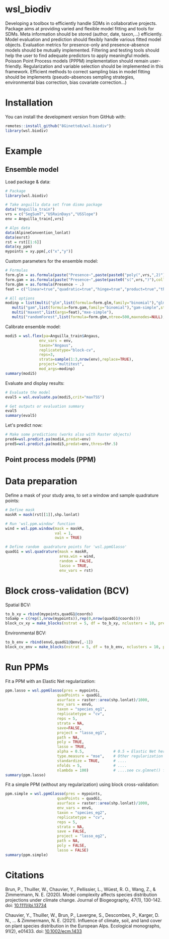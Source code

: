# wsl_biodiv

Developing a toolbox to efficiently handle SDMs in collaborative projects. Package aims at providing varied and flexible model fitting and tools for SDMs. Meta information should be stored (author, date, taxon,...) efficiently. Model evaluation and prediction should flexibly handle various fitted model objects. Evaluation metrics for presence-only and presence-absence models should be mutually implemented. Filtering and testing tools should help the user to find adequate predictors to apply meaningful models. Poisson Point Process models (PPPM) implementation should remain user-friendly. Regularization and variable selection should be implemented in this framework. Efficient methods to correct sampling bias in model fitting should be implements (pseudo-absences sempling strategies, environmental bias correction, bias covariate correction...)

# Installation

You can install the development version from GitHub with:

``` r
remotes::install_github("8Ginette8/wsl.biodiv")
library(wsl.biodiv)
```

# Example

## Ensemble model

Load package & data:
``` r
# Package
library(wsl.biodiv)

# Take anguilla data set from dismo package
data("Anguilla_train")
vrs = c("SegSumT","USRainDays","USSlope")
env = Anguilla_train[,vrs]

# Alps data
data(AlpineConvention_lonlat)
data(exrst)
rst = rst[[1:6]]
data(xy_ppm)
mypoints = xy.ppm[,c("x","y")]
```

Custom parameters for the ensemble model:
``` r
# Formulas
form.glm = as.formula(paste("Presence~",paste(paste0("poly(",vrs,",2)"),collapse="+")))
form.gam = as.formula(paste("Presence~",paste(paste0("s(",vrs,")"),collapse="+")))
form.gbm = as.formula(Presence ~ .)
feat = c("linear=true","quadratic=true","hinge=true","product=true","threshold=false")

# All options
modinp = list(multi("glm",list(formula=form.glm,family="binomial"),"glm-simple",step=TRUE,weight=TRUE),
   multi("gam",list(formula=form.gam,family="binomial"),"gam-simple",step=FALSE,weight=TRUE),
   multi("maxent",list(args=feat),"mxe-simple"),
   multi("randomForest",list(formula=form.gbm,ntree=500,maxnodes=NULL),"waud1"))
```

Calibrate ensemble model:
``` r
modi5 = wsl.flex(pa=Anguilla_train$Angaus,
               env_vars = env,
               taxon="Angaus",
               replicatetype="block-cv",
               reps=3,
               strata=sample(1:3,nrow(env),replace=TRUE),
               project="multitest",
               mod_args=modinp)
summary(modi5)
```

Evaluate and display results:
``` r
# Evaluate the model
eval5 = wsl.evaluate.pa(modi5,crit="maxTSS")

# Get outputs or evaluation summary
eval5
summary(eval5)
```

Let's predict now:
``` r
# Make some predictions (works also with Raster objects)
pred4=wsl.predict.pa(modi4,predat=env)
pred5=wsl.predict.pa(modi5,predat=env,thres=thr.5)
```

## Point process models (PPM)
# Data preparation

Define a mask of your study area, to set a window and sample quadrature points:
``` r
# Define mask
maskR = mask(rst[[1]],shp.lonlat)

# Run 'wsl.ppm.window' function
wind = wsl.ppm.window(mask = maskR,
                      val = 1,
                      owin = TRUE)

# Define random  quadrature points for 'wsl.ppmGlasso'
quadG1 = wsl.quadrature(mask = maskR,
                        area.win = wind,
                        random = FALSE,
                        lasso = TRUE,
                        env_vars = rst)
```

# Block cross-validation (BCV)

Spatial BCV:
``` r
to_b_xy = rbind(mypoints,quadG1@coords)
toSamp = c(rep(1,nrow(mypoints)),rep(0,nrow(quadG1@coords)))
block_cv_xy = make_blocks(nstrat = 5, df = to_b_xy, nclusters = 10, pres = toSamp)
```

Environmental BCV:
``` r
to_b_env = rbind(envG,quadG1@Qenv[,-1])
block_cv_env = make_blocks(nstrat = 5, df = to_b_env, nclusters = 10, pres = toSamp)
```

# Run PPMs

Fit a PPM with an Elastic Net regularization:
``` r
ppm.lasso = wsl.ppmGlasso(pres = mypoints,
                       quadPoints = quadG1,
                       asurface = raster::area(shp.lonlat)/1000,
                       env_vars = envG,
                       taxon = "species_eg1",
                       replicatetype = "cv",
                       reps = 5,
                       strata = NA,
                       save=FALSE,
                       project = "lasso_eg1",
                       path = NA,
                       poly = TRUE,
                       lasso = TRUE,
                       alpha = 0.5,             # 0.5 = Elastic Net here
                       type.measure = "mse",    # Other regularization parameters
                       standardize = TRUE,      # ....
                       nfolds = 5,              # ....
                       nlambda = 100)           # ....see cv.glmnet() for more details
summary(ppm.lasso)
```

Fit a simple PPM (without any regularization) using block cross-validation:
``` r
ppm.simple = wsl.ppmGlasso(pres = mypoints,
                       quadPoints = quadG1,
                       asurface = raster::area(shp.lonlat)/1000,
                       env_vars = envG,
                       taxon = "species_eg2",
                       replicatetype = "cv",
                       reps = 5,
                       strata = NA,
                       save = FALSE,
                       project = "lasso_eg2",
                       path = NA,
                       poly = FALSE,
                       lasso = FALSE)
summary(ppm.simple)
```

# Citations

Brun, P., Thuiller, W., Chauvier, Y., Pellissier, L., Wüest, R. O., Wang, Z., & Zimmermann, N. E. (2020). Model complexity affects species distribution projections under climate change. Journal of Biogeography, 47(1), 130-142. doi: <a href="https://doi.org/10.1111/jbi.13734">10.1111/jbi.13734</a>

Chauvier, Y., Thuiller, W., Brun, P., Lavergne, S., Descombes, P., Karger, D. N., ... & Zimmermann, N. E. (2021). Influence of climate, soil, and land cover on plant species distribution in the European Alps. Ecological monographs, 91(2), e01433. doi: <a href="https://doi.org/10.1002/ecm.1433">10.1002/ecm.1433</a>

